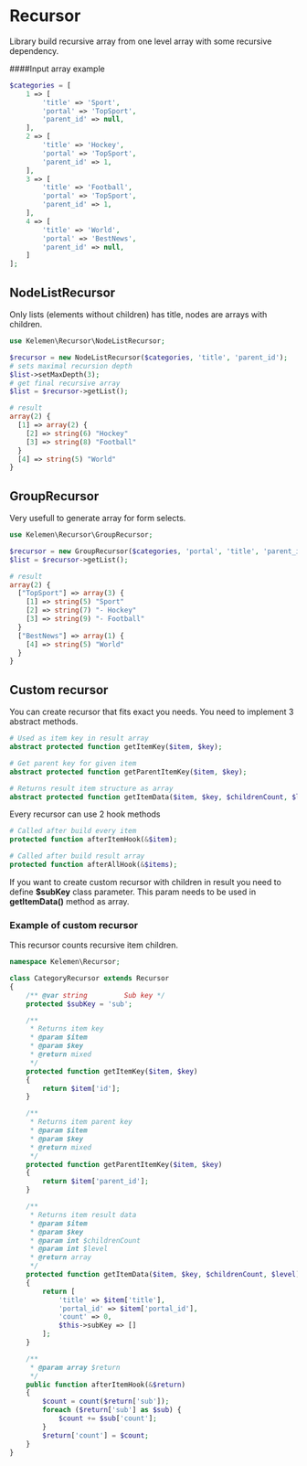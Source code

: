 # Recursor
Library build recursive array from one level array with some recursive dependency.

####Input array example
```php
$categories = [
	1 => [
		'title' => 'Sport',
		'portal' => 'TopSport',
		'parent_id' => null,
	],
	2 => [
		'title' => 'Hockey',
		'portal' => 'TopSport',
		'parent_id' => 1,
	],
	3 => [
		'title' => 'Football',
		'portal' => 'TopSport',
		'parent_id' => 1,
	],
	4 => [
		'title' => 'World',
		'portal' => 'BestNews',
		'parent_id' => null,
	]
];
```

## NodeListRecursor
Only lists (elements without children) has title, nodes are arrays with children.
```php
use Kelemen\Recursor\NodeListRecursor;

$recursor = new NodeListRecursor($categories, 'title', 'parent_id');
# sets maximal recursion depth
$list->setMaxDepth(3);
# get final recursive array  
$list = $recursor->getList();

# result
array(2) {
  [1] => array(2) {
    [2] => string(6) "Hockey"
    [3] => string(8) "Football"
  }
  [4] => string(5) "World"
}
```

## GroupRecursor
Very usefull to generate array for form selects.
```php
use Kelemen\Recursor\GroupRecursor;

$recursor = new GroupRecursor($categories, 'portal', 'title', 'parent_id');
$list = $recursor->getList();

# result
array(2) {
  ["TopSport"] => array(3) {
    [1] => string(5) "Sport"
    [2] => string(7) "- Hockey"
    [3] => string(9) "- Football"
  }
  ["BestNews"] => array(1) {
    [4] => string(5) "World"
  }
}
```

## Custom recursor
You can create recursor that fits exact you needs. You need to implement 3 abstract methods.

```php
# Used as item key in result array
abstract protected function getItemKey($item, $key);

# Get parent key for given item
abstract protected function getParentItemKey($item, $key);

# Returns result item structure as array
abstract protected function getItemData($item, $key, $childrenCount, $level);
```

Every recursor can use 2 hook methods
```php
# Called after build every item
protected function afterItemHook(&$item);

# Called after build result array
protected function afterAllHook(&$items);
```

If you want to create custom recursor with children in result you need to define **$subKey** class parameter. This param needs to be used in **getItemData()** method as array.

### Example of custom recursor
This recursor counts recursive item children.
```php
namespace Kelemen\Recursor;

class CategoryRecursor extends Recursor
{
	/** @var string			Sub key */
	protected $subKey = 'sub';

	/**
	 * Returns item key
	 * @param $item
	 * @param $key
	 * @return mixed
	 */
	protected function getItemKey($item, $key)
	{
		return $item['id'];
	}

	/**
	 * Returns item parent key
	 * @param $item
	 * @param $key
	 * @return mixed
	 */
	protected function getParentItemKey($item, $key)
	{
		return $item['parent_id'];
	}

	/**
	 * Returns item result data
	 * @param $item
	 * @param $key
	 * @param int $childrenCount
	 * @param int $level
	 * @return array
	 */
	protected function getItemData($item, $key, $childrenCount, $level)
	{
		return [
			'title' => $item['title'],
			'portal_id' => $item['portal_id'],
			'count' => 0,
			$this->subKey => []
		];
	}

	/**
	 * @param array $return
	 */
	public function afterItemHook(&$return)
	{
		$count = count($return['sub']);
		foreach ($return['sub'] as $sub) {
			$count += $sub['count'];
		}
		$return['count'] = $count;
	}
}
```